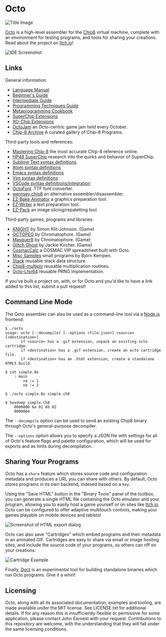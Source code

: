 Octo
====

![Title Image](https://raw.githubusercontent.com/JohnEarnest/Octo/gh-pages/images/f8z.gif)

[Octo](http://johnearnest.github.io/Octo/) is a high-level assembler for the [Chip8](http://mattmik.com/chip8.html) virtual machine, complete with an environment for testing programs, and tools for sharing your creations. Read about the project on [Itch.io](https://internet-janitor.itch.io/octo)!

![IDE Screenshot](https://raw.githubusercontent.com/JohnEarnest/Octo/gh-pages/images/octo-screenshot.png)

Links
-----
General information:

- [Language Manual](https://github.com/JohnEarnest/Octo/tree/gh-pages/docs/Manual.md)
- [Beginner's Guide](https://github.com/JohnEarnest/Octo/blob/gh-pages/docs/BeginnersGuide.md)
- [Intermediate Guide](https://github.com/JohnEarnest/Octo/blob/gh-pages/docs/IntermediateGuide.md)
- [Programming Techniques Guide](https://github.com/JohnEarnest/Octo/blob/gh-pages/docs/Chip8%20Programming.md)
- [Metaprogramming Cookbook](https://github.com/JohnEarnest/Octo/blob/gh-pages/docs/MetaProgramming.md)
- [SuperChip Extensions](https://github.com/JohnEarnest/Octo/blob/gh-pages/docs/SuperChip.md)
- [XO-Chip Extensions](https://github.com/JohnEarnest/Octo/tree/gh-pages/docs/XO-ChipSpecification.md)
- [OctoJam](http://octojam.com) an Octo-centric game jam held every October.
- [Chip-8 Archive](https://github.com/JohnEarnest/chip8Archive) A curated gallery of Chip-8 Programs.

Third-party tools and references:

- [Mastering Chip-8](http://mattmik.com/chip8.html) the most accurate Chip-8 reference online.
- [HP48 SuperChip](https://github.com/Chromatophore/HP48-Superchip) research into the quirks and behavior of SuperChip.
- [Sublime Text syntax definitions](https://github.com/mattmikolay/octo-sublime)
- [Atom syntax definitions](https://github.com/james0x0A/language-octo)
- [Emacs syntax definitions](https://github.com/cryon/octo-mode)
- [Vim syntax definitions](https://github.com/jackiekircher/vim-chip8)
- [VSCode syntax definitions/integration](https://github.com/hoovercj/vscode-octo)
- [OctoFont](https://github.com/jdeeny/octofont) .TTF font converter.
- [wernsey chip8](https://github.com/wernsey/chip8) an alternative assembler/disassembler.
- [EZ-Bake Animator](http://beyondloom.com/tools/ezbake.html) a graphics preparation tool.
- [EZ-Writer](http://beyondloom.com/tools/ezwriter.html) a text preparation tool.
- [EZ-Pack](http://beyondloom.com/tools/ezpack.html) an image slicing/repaletting tool.

Third-party games, programs and libraries:

- [KNIGHT](https://github.com/simonklitjohnson/Knight) by Simon Klit-Johnson. (Game)
- [OCTOPEG](https://github.com/Chromatophore/Octopeg) by Chromatophore. (Game)
- [Masquer8](https://github.com/Chromatophore/Masquer8) by Chromatophore. (Game)
- [Glitch Ghost](https://github.com/jackiekircher/glitch-ghost) by Jackie Kircher. (Game)
- [CosmacCalc](https://abitoutofplace.wordpress.com/2015/05/02/cosmaccalc-the-cosmac-vip-s-place-in-spreadsheet-history/) a COSMAC VIP spreadsheet built with Octo.
- [Misc Samples](https://github.com/buffis/misc-samples/tree/master/Octo) small programs by Björn Kempen.
- [Stack](https://github.com/jackiekircher/stack.8o) reusable stack data structure.
- [Chip8-multiply](https://github.com/jdeeny/chip8-multiply) reusable multiplication routines.
- [Octo-Lfsr64](https://github.com/jdeeny/octo-lfsr64) reusable PRNG implementation.

If you've built a project on, with, or for Octo and you'd like to have a link added to this list, submit a pull request!

Command Line Mode
-----------------
The Octo assembler can also be used as a command-line tool via a [Node.js](http://nodejs.org) frontend:

```
$ ./octo
usage: octo [--decompile] [--options <file.json>] <source> [<destination>]
       if <source> has a .gif extension, unpack an existing octo cartridge.
       if <destination> has a .gif extension, create an octo cartridge file.
       if <destination> has an .html extension, create a standalone HTML5 build.

$ cat simple.8o
	: main
		va := 1
		vb := 2

$ ./octo simple.8o simple.ch8

$ hexdump simple.ch8
	0000000 6a 01 6b 02
	0000004
```

The `--decompile` option can be used to send an existing Chip8 binary through Octo's general-purpose decompiler.

The `--options` option allows you to specify a JSON file with settings for all of Octo's feature flags and palette configuration, which will be used for exports and as hints during decompilation.

Sharing Your Programs
---------------------
Octo has a `share` feature which stores source code and configuration metadata and produces a URL you can share with others. By default, Octo stores programs in its own backend, indexed based on a `key`.

Using the "Save HTML" button in the "Binary Tools" panel of the toolbox, you can generate a single HTML file containing the Octo emulator and your program, allowing you to easily host a game yourself or on sites like [Itch.io](https://internet-janitor.itch.io/an-evening-to-die-for). Octo can be configured to offer adaptive multitouch controls, making your games playable on mobile devices and tablets!

![Screenshot of HTML export dialog](https://raw.githubusercontent.com/JohnEarnest/Octo/gh-pages/images/html-export-screenshot.png)

Octo can also save "Cartridges" which embed programs and their metadata in an animated GIF. Cartridges are easy to share via email or image hosting sites, and include the source code of your programs, so others can riff on your creations:

![Cartridge Example](https://raw.githubusercontent.com/JohnEarnest/Octo/gh-pages/images/murdercart.gif)

Finally, [Doct](https://github.com/JohnEarnest/Octo/tree/gh-pages/tools/Doct) is an experimental tool for building standalone binaries which run Octo programs. Give it a whirl!

Licensing
---------
Octo, along with all its associated documentation, examples and tooling, are made available under the MIT license. See LICENSE.txt for additional details. If for any reason this is insufficiently flexible or permissive for some application, please contact John Earnest with your request. Contributions to this repository are welcome, with the understanding that they will fall under the same licensing conditions.
